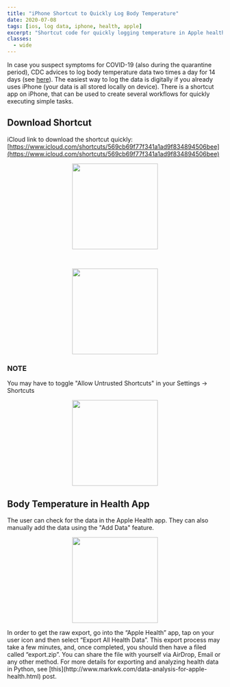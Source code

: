 ```yaml
---
title: "iPhone Shortcut to Quickly Log Body Temperature"
date: 2020-07-08
tags: [ios, log data, iphone, health, apple]
excerpt: "Shortcut code for quickly logging temperature in Apple health app"
classes:
  - wide
---
```

In case you suspect symptoms for COVID-19 (also during the quarantine period), CDC advices to log body temperature data two times a day for 14 days (see [here](https://www.cdc.gov/coronavirus/2019-ncov/travelers/pdf/COVID19-Temperature-Log-ENG-P.pdf)). The easiest way to log the data is digitally if you already uses iPhone (your data is all stored locally on device). There is a shortcut app on iPhone, that can be used to create several workflows for quickly executing simple tasks.

## Download Shortcut
iCloud link to download the shortcut quickly: [https://www.icloud.com/shortcuts/569cb69f77f341a1ad9f834894506bee](https://www.icloud.com/shortcuts/569cb69f77f341a1ad9f834894506bee)<br>

<p align="center">
<img width="200" src="{{ site.url }}{{ site.baseurl }}/images/iosShortcuts/Fig2.jpg">
</p>
<br>
<p align="center">
<img width="200" src="{{ site.url }}{{ site.baseurl }}/images/iosShortcuts/Fig3.jpg">
</p>


### NOTE 
You may have to toggle "Allow Untrusted Shortcuts" in your Settings -> Shortcuts

<p align="center">
<img width="200" src="{{ site.url }}{{ site.baseurl }}/images/iosShortcuts/Fig0.jpg">
</p>

## Body Temperature in Health App
The user can check for the data in the Apple Health app. They can also manually add the data using the "Add Data" feature.<br>

<p align="center">
<img width="200" src="{{ site.url }}{{ site.baseurl }}/images/iosShortcuts/Fig4.jpg">
</p>

<p>In order to get the raw export, go into the “Apple Health” app, tap on your user icon and then select “Export All Health Data”. This export process may take a few minutes, and, once completed, you should then have a filed called “export.zip”. You can share the file with yourself via AirDrop, Email or any other method. For more details for exporting and analyzing health data in Python, see [this](http://www.markwk.com/data-analysis-for-apple-health.html) post.</p>